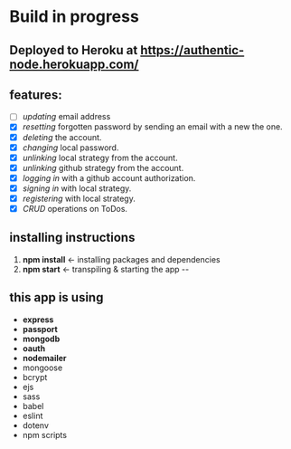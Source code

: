 # Build in progress

Deployed to Heroku at 
https://authentic-node.herokuapp.com/
--

## features:
- [ ] *updating* email address
- [x] *resetting* forgotten password by sending an email with a new the one.
- [x] *deleting* the account.
- [x] *changing* local password.
- [x] *unlinking* local strategy from the account.
- [x] *unlinking* github strategy from the account.
- [x] *logging in* with a github account authorization.
- [x] *signing in* with local strategy.
- [x] *registering* with local strategy.
- [x] *CRUD* operations on ToDos.

## installing instructions
1. **npm install** <- installing packages and dependencies
2. **npm start** <- transpiling & starting the app
--

## this app is using
* **express**
* **passport**
* **mongodb**
* **oauth**
* **nodemailer**
* mongoose
* bcrypt
* ejs
* sass
* babel
* eslint
* dotenv
* npm scripts
